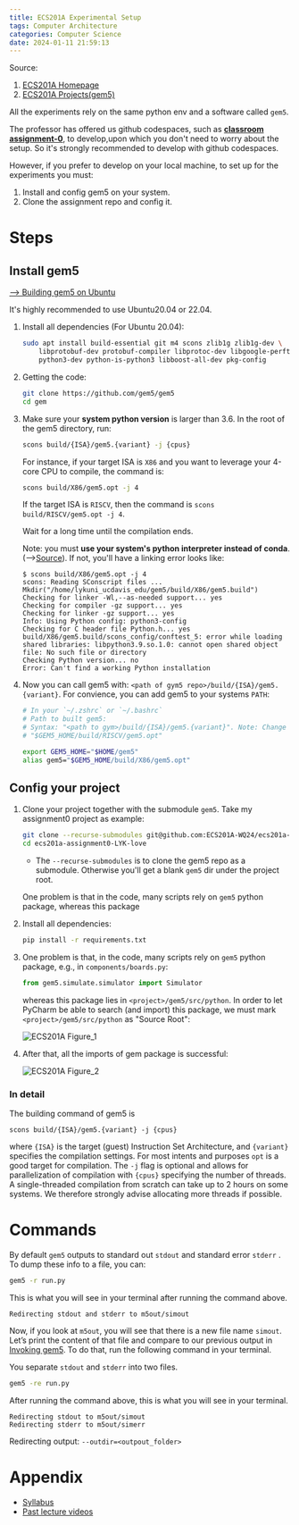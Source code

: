 ```yaml
---
title: ECS201A Experimental Setup
tags: Computer Architecture
categories: Computer Science
date: 2024-01-11 21:59:13
---
```



Source:

1. [ECS201A Homepage](https://jlpteaching.github.io/comparch/)
2. [ECS201A Projects(gem5)](https://jlpteaching.github.io/comparch/modules/gem5/assignment0/)

All the experiments rely on the same python env and a software called `gem5`.  

The professor has offered us github codespaces, such as **[classroom assignment-0](https://classroom.github.com/a/Ru771Yj_)**,  to develop,upon which you don't need to worry about the setup. So it's strongly recommended to develop with github codespaces.

However, if you prefer to develop on your local machine, to set up for the experiments you must:

1. Install and config gem5 on your system.
2. Clone the assignment repo and config it.

<!--more-->

# Steps

## Install gem5

[--> Building gem5 on Ubuntu](https://www.gem5.org/documentation/general_docs/building)

It's highly recommended to use Ubuntu20.04 or 22.04.

1. Install all dependencies (For Ubuntu 20.04):

   ```sh
   sudo apt install build-essential git m4 scons zlib1g zlib1g-dev \
       libprotobuf-dev protobuf-compiler libprotoc-dev libgoogle-perftools-dev \
       python3-dev python-is-python3 libboost-all-dev pkg-config
   ```

2. Getting the code:

   ```sh
   git clone https://github.com/gem5/gem5
   cd gem
   ```

3. Make sure your **system python version** is larger than 3.6. In the  root of the gem5 directory, run:

   ```sh
   scons build/{ISA}/gem5.{variant} -j {cpus}
   ```

   For instance, if your target ISA is `X86` and you want to leverage your 4-core CPU to compile, the command is:

   ```sh
   scons build/X86/gem5.opt -j 4
   ```

   If the target ISA is `RISCV`, then the command is `scons build/RISCV/gem5.opt -j 4`.

   Wait for a long time until the compilation ends.

   Note: you must **use your system's python interpreter instead of conda**. (-->[Source](https://github.com/gem5/gem5#building-gem5)). If not, you'll have a linking error looks like:

   ```
   $ scons build/X86/gem5.opt -j 4
   scons: Reading SConscript files ...
   Mkdir("/home/lykuni_ucdavis_edu/gem5/build/X86/gem5.build")
   Checking for linker -Wl,--as-needed support... yes
   Checking for compiler -gz support... yes
   Checking for linker -gz support... yes
   Info: Using Python config: python3-config
   Checking for C header file Python.h... yes
   build/X86/gem5.build/scons_config/conftest_5: error while loading shared libraries: libpython3.9.so.1.0: cannot open shared object file: No such file or directory
   Checking Python version... no
   Error: Can't find a working Python installation
   ```

4. Now you can call gem5 with: `<path of gym5 repo>/build/{ISA}/gem5.{variant}`. For convience, you can add gem5 to your systems `PATH`:

   ```sh
   # In your `~/.zshrc` or `~/.bashrc`
   # Path to built gem5:
   # Syntax: "<path to gym>/build/{ISA}/gem5.{variant}". Note: Change the path according your need. E.g., for RISCV ISA as your target, the command is 
   # "$GEM5_HOME/build/RISCV/gem5.opt"
   
   export GEM5_HOME="$HOME/gem5"
   alias gem5="$GEM5_HOME/build/X86/gem5.opt"
   ```

## Config your project

1. Clone your project together with the submodule `gem5`. Take my assignment0 project as example:

   ```sh
   git clone --recurse-submodules git@github.com:ECS201A-WQ24/ecs201a-assignment0-LYK-love.git
   cd ecs201a-assignment0-LYK-love
   ```

   * The `--recurse-submodules` is to clone the gem5 repo as a submodule. Otherwise you'll get a blank  `gem5` dir under the project root.

   One problem is that in the code, many scripts rely on `gem5` python package, whereas this package 

2. Install all dependencies:

   ```sh
   pip install -r requirements.txt
   ```

3. One problem is that, in the code, many scripts rely on `gem5` python package, e.g., in `components/boards.py`:

   ```python
   from gem5.simulate.simulator import Simulator
   ```

   whereas this package lies in `<project>/gem5/src/python`. In order to let PyCharm be able to search (and import) this package, we must mark  `<project>/gem5/src/python` as "Source Root":

   ![ECS201A Figure_1](https://lyk-love.oss-cn-shanghai.aliyuncs.com/Computer%20Architecture/ECS201A%20Experimental%20Setup/ECS201A%20Figure_1.png)

4. After that, all the imports of gem package is successful:

   ![ECS201A Figure_2](https://lyk-love.oss-cn-shanghai.aliyuncs.com/Computer%20Architecture/ECS201A%20Experimental%20Setup/ECS201A%20Figure_2.png)

### In detail

The building command of gem5 is 

```
scons build/{ISA}/gem5.{variant} -j {cpus}
```

where `{ISA}` is the target (guest) Instruction Set Architecture, and `{variant}` specifies the compilation settings. For most intents and purposes `opt` is a good target for compilation. The `-j` flag is optional and allows for parallelization of compilation with `{cpus}` specifying the number of threads. A single-threaded compilation from scratch can take up to 2 hours on some systems. We therefore strongly advise allocating more threads if possible.

# Commands

By default `gem5` outputs to standard out `stdout` and standard error `stderr` . To dump these info to a file, you can:

```sh
gem5 -r run.py
```

This is what you will see in your terminal after running the command above.

```
Redirecting stdout and stderr to m5out/simout
```

Now, if you look at `m5out`, you will see that there is a new file name `simout`. Let’s print the content of that file and compare to our previous output in [Invoking gem5](https://jlpteaching.github.io/comparch/modules/gem5/assignment0/#invoking-gem5). To do that, run the following command in your terminal.

You separate `stdout` and `stderr` into two files. 

```sh
gem5 -re run.py
```

After running the command above, this is what you will see in your terminal.

```
Redirecting stdout to m5out/simout
Redirecting stderr to m5out/simerr
```



Redirecting output: `--outdir=<outpout_folder>`

# Appendix

* [Syllabus](https://jlpteaching.github.io/comparch/syllabus/#tests)
* [Past lecture videos](https://video.ucdavis.edu/playlist/details/1_r742jxna)
